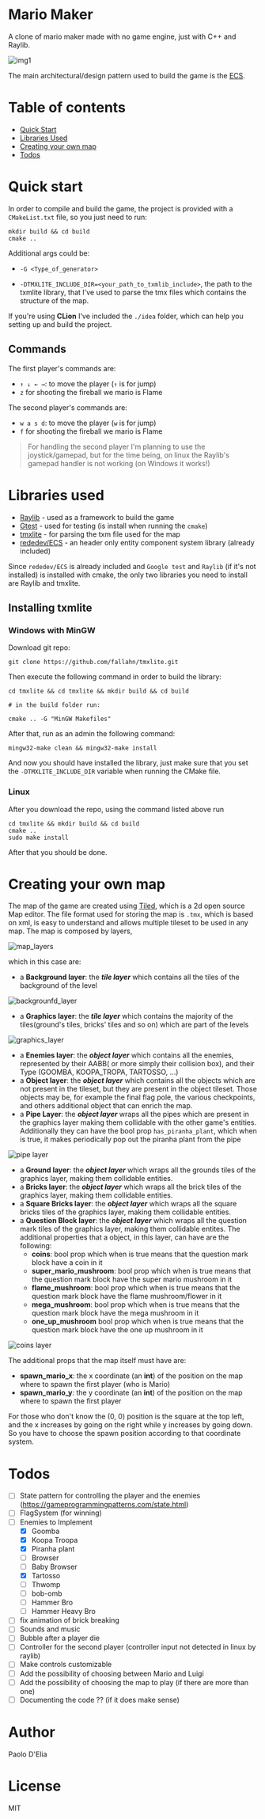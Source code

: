 # Mario Maker

A clone of mario maker made with no game engine, just with C++ and Raylib.

![img1](assets/readme/mario-maker.png)

The main architectural/design pattern used to build the game is the [ECS](https://en.wikipedia.org/wiki/Entity_component_system).

# Table of contents

- [Quick Start](#quick-start)
- [Libraries Used](#libraries-used)  
- [Creating your own map](#creating-your-own-map)
- [Todos](#todos)

# Quick start 

In order to compile and build the game, the project is provided with a `CMakeList.txt` file, so 
you just need to run:
    
    mkdir build && cd build
    cmake .. 

Additional args could be:

- `-G <Type_of_generator>`

- `-DTMXLITE_INCLUDE_DIR=<your_path_to_txmlib_include>`, the path to the txmlite library, that I've used to parse
the tmx files which contains the structure of the map. 
  
If you're using **CLion** I've included the `./idea` folder, which can help you setting up and build the project.

## Commands

The first player's commands are:

  - `↑ ↓ ← →`: to move the player (`↑` is for jump)
  - `z` for shooting the fireball we mario is Flame

The second player's commands are:

- `w a s d`: to move the player (`w` is for jump)
- `f` for shooting the fireball we mario is Flame

> For handling the second player I'm planning to use the joystick/gamepad, but for the time being, on linux 
> the Raylib's gamepad handler is not working (on Windows it works!)

# Libraries used

- [Raylib](https://github.com/raysan5/raylib) -  used as a framework to build the game
- [Gtest](https://github.com/google/googletest) - used for testing (is install when running the `cmake`)
- [tmxlite](https://github.com/fallahn/tmxlite) - for parsing the txm file used for the map
- [rededev/ECS](https://github.com/redxdev/ECS) - an header only entity component system library (already included)

Since `rededev/ECS` is already included and `Google test` and `Raylib` (if it's not installed) is 
installed with cmake, the only two libraries you need to install are Raylib and tmxlite.

## Installing txmlite

### Windows with MinGW

Download git repo:

    git clone https://github.com/fallahn/tmxlite.git
    
Then execute the following command in order to build the library:

    cd tmxlite && cd tmxlite && mkdir build && cd build
    
    # in the build folder run:
    
    cmake .. -G "MinGW Makefiles" 
    
After that, run as an admin the following command:

    mingw32-make clean && mingw32-make install

And now you should have installed the library, just make sure that you 
set the `-DTMXLITE_INCLUDE_DIR` variable when running the CMake file.

### Linux


After you download the repo, using the command listed above run

    cd tmxlite && mkdir build && cd build
    cmake ..
    sudo make install
    
After that you should be done.

# Creating your own map

The map of the game are created using [Tiled](https://www.mapeditor.org/), which is a 2d open source Map editor. 
The file format used for storing the map is `.tmx`, which is based on xml, is easy to understand and allows multiple tileset to 
be used in any map.
The map is composed by layers,

![map_layers](assets/readme/map_layer.png)

which in this case are:

- a **Background layer**: the ***tile layer*** which contains all the tiles of the background of the level

![backgrounfd_layer](assets/readme/background_layer.png)

- a **Graphics layer**: the ***tile layer*** which contains the majority of the tiles(ground's tiles, bricks' tiles and so on) 
which are part of the levels

![graphics_layer](assets/readme/graphics_layer.PNG)

- a **Enemies layer**: the ***object layer*** which contains all the enemies, represented by their AABB( or more simply their collision
box), and their Type (GOOMBA, KOOPA_TROPA, TARTOSSO, ...)
- a **Object layer**: the ***object layer*** which contains all the objects which are not present in the tileset, but 
they are present in the object tileset. Those objects may be, for example the final flag pole, the various checkpoints, and 
others additional object that can enrich the map.
- a **Pipe Layer**: the ***object layer*** wraps all the pipes which are present in the graphics layer making them collidable 
with the other game's entities. Additionally they can have the bool prop `has_piranha_plant`, which when is true, it makes periodically
pop out the piranha plant from the pipe

![pipe layer](assets/readme/pipes_layers.PNG)

- a **Ground layer**: the ***object layer*** which wraps all the grounds tiles of the graphics layer, making them collidable entities. 
- a **Bricks layer**: the ***object layer*** which wraps all the brick tiles of the graphics layer, making them collidable entities.
- a **Square Bricks layer**: the ***object layer*** which wraps all the square bricks tiles of the graphics layer, making them collidable entities.
- a **Question Block layer**:  the ***object layer*** which wraps all the question mark tiles of the graphics layer, making them collidable entites.
The additional properties that a object, in this layer, can have are the following:
    - **coins**: bool prop which when is true means that the question mark block have a coin in it
    - **super_mario_mushroom**: bool prop which when is true means that the question mark block have the super mario mushroom in it
    - **flame_mushroom**: bool prop which when is true means that the question mark block have the flame mushroom/flower in it
    - **mega_mushroom**: bool prop which when is true means that the question mark block have the mega mushroom in it
    - **one_up_mushroom** bool prop which when is true means that the question mark block have the one up mushroom in it
    
![coins layer](assets/readme/coins_layer.png)

The additional props that the map itself must have are:

- **spawn_mario_x**: the x coordinate (an **int**) of the position on the map where to spawn the first player (who is Mario) 
- **spawn_mario_y**: the y coordinate (an **int**) of the position on the map where to spawn the first player 

For those who don't know the (0, 0) position is the square at the top left, and the x increases by going on the right 
while y increases by going down.
So you have to choose the spawn position according to that coordinate system.

# Todos 

- [ ] State pattern for controlling the player and the enemies (https://gameprogrammingpatterns.com/state.html)
- [ ] FlagSystem (for winning)
- [ ] Enemies to Implement
  - [x] Goomba
  - [x] Koopa Troopa
  - [x] Piranha plant
  - [ ] Browser
  - [ ] Baby Browser
  - [x] Tartosso
  - [ ] Thwomp  
  - [ ] bob-omb 
  - [ ] Hammer Bro
  - [ ] Hammer Heavy Bro 
- [ ] fix animation of brick breaking
- [ ] Sounds and music
- [ ] Bubble after a player die
- [ ] Controller for the second player (controller input not detected in linux by raylib)
- [ ] Make controls customizable
- [ ] Add the possibility of choosing between Mario and Luigi
- [ ] Add the possibility of choosing the map to play (if there are more than one)
- [ ] Documenting the code ?? (if it does make sense)

# Author

Paolo D'Elia

# License

MIT